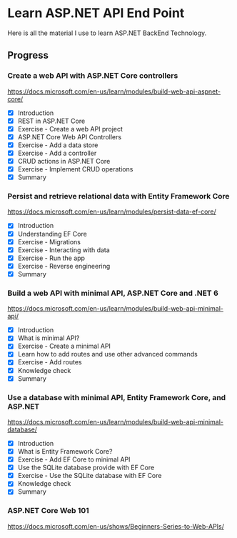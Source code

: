 # Learn ASP.NET API End Point

Here is all the material I use to learn ASP.NET BackEnd Technology.

## Progress

### Create a web API with ASP.NET Core controllers

https://docs.microsoft.com/en-us/learn/modules/build-web-api-aspnet-core/

- [x] Introduction
- [x] REST in ASP.NET Core
- [x] Exercise - Create a web API project
- [x] ASP.NET Core Web API Controllers
- [x] Exercise - Add a data store
- [x] Exercise - Add a controller
- [x] CRUD actions in ASP.NET Core
- [x] Exercise - Implement CRUD operations
- [x] Summary

### Persist and retrieve relational data with Entity Framework Core

https://docs.microsoft.com/en-us/learn/modules/persist-data-ef-core/

- [x] Introduction
- [x] Understanding EF Core
- [x] Exercise - Migrations
- [x] Exercise - Interacting with data
- [x] Exercise - Run the app
- [x] Exercise - Reverse engineering
- [x] Summary

### Build a web API with minimal API, ASP.NET Core and .NET 6

https://docs.microsoft.com/en-us/learn/modules/build-web-api-minimal-api/

- [x] Introduction
- [x] What is minimal API?
- [x] Exercise - Create a minimal API
- [x] Learn how to add routes and use other advanced commands
- [x] Exercise - Add routes
- [x] Knowledge check
- [x] Summary

### Use a database with minimal API, Entity Framework Core, and ASP.NET

https://docs.microsoft.com/en-us/learn/modules/build-web-api-minimal-database/

- [x] Introduction
- [x] What is Entity Framework Core?
- [x] Exercise - Add EF Core to minimal API
- [x] Use the SQLite database provide with EF Core
- [x] Exercise - Use the SQLite database with EF Core
- [x] Knowledge check
- [x] Summary

### ASP.NET Core Web 101

https://docs.microsoft.com/en-us/shows/Beginners-Series-to-Web-APIs/
